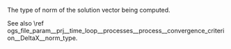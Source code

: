 The type of norm of the solution vector being computed.

See also \ref ogs_file_param__prj__time_loop__processes__process__convergence_criterion__DeltaX__norm_type.
